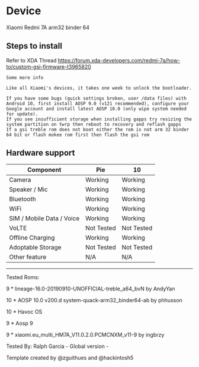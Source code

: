 # Device

Xiaomi Redmi 7A arm32 binder 64

## Steps to install
Refer to XDA Thread
https://forum.xda-developers.com/redmi-7a/how-to/custom-gsi-firmware-t3965820

    Some more info

    Like all Xiaomi's devices, it takes one week to unlock the bootloader.

    If you have some bugs (quick settings broken, user /data files) with Android 10, first install AOSP 9.0 (v121 recommended), configure your Google account and install latest AOSP 10.0 (only wipe system needed for update).
    If you see insufficient storage when installing gapps try resizing the system partition on twrp then reboot to recovery and reflash gapps
    If a gsi treble rom does not boot either the rom is not arm 32 binder 64 bit or flash mokee rom first then flash the gsi rom

## Hardware support

| Component                 |      Pie                   |              10                |
|---------------------------|----------------------------|-------------------------------|
| Camera                    | Working                    | Working                       |
| Speaker / Mic             | Working                    | Working                       |
| Bluetooth                 | Working                    | Working                       |
| WiFi                      | Working                    | Working                       |
| SIM / Mobile Data / Voice | Working                    | Working                       |
| VoLTE                     | Not Tested                 | Not Tested                    |
| Offline Charging          | Working                    | Working                       |
| Adoptable Storage         | Not Tested                 | Not Tested                    |
| Other feature             | N/A                        | N/A                           |
---

Tested Roms:

9  * lineage-16.0-20190910-UNOFFICIAL-treble_a64_bvN by AndyYan

10 * AOSP 10.0 v200.d system-quack-arm32_binder64-ab by phhusson

10 * Havoc OS

9  * Aosp 9

9  * xiaomi.eu_multi_HM7A_V11.0.2.0.PCMCNXM_v11-9 by ingbrzy


Tested By: Ralph Garcia - Global version -

Template created by @zguithues and @hackintosh5
